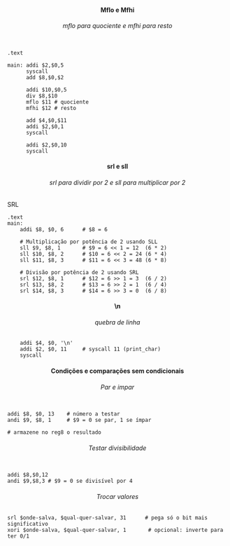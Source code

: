 <div align="center">
<h4>Mflo e Mfhi</h4>
<h6>mflo para quociente e mfhi para resto</h6>
</div>

```assembly

.text

main: addi $2,$0,5
      syscall
      add $8,$0,$2
      
      addi $10,$0,5
      div $8,$10
      mflo $11 # quociente
      mfhi $12 # resto
      
      add $4,$0,$11
      addi $2,$0,1
      syscall
      
      addi $2,$0,10
      syscall

```

<div align="center">
<h4>srl e sll</h4>
<h6>srl para dividir por 2 e sll para multiplicar por 2</h6>
</div>

SRL

```assembly
.text
main:
    addi $8, $0, 6      # $8 = 6

    # Multiplicação por potência de 2 usando SLL
    sll $9, $8, 1       # $9 = 6 << 1 = 12  (6 * 2)
    sll $10, $8, 2      # $10 = 6 << 2 = 24 (6 * 4)
    sll $11, $8, 3      # $11 = 6 << 3 = 48 (6 * 8)

    # Divisão por potência de 2 usando SRL
    srl $12, $8, 1      # $12 = 6 >> 1 = 3  (6 / 2)
    srl $13, $8, 2      # $13 = 6 >> 2 = 1  (6 / 4)
    srl $14, $8, 3      # $14 = 6 >> 3 = 0  (6 / 8)

```




<div align="center">
<h4>\n</h4>
<h6>quebra de linha</h6>
</div>

```assembly
    addi $4, $0, '\n'   
    addi $2, $0, 11     # syscall 11 (print_char)
    syscall
```

<div align="center">
<h4>Condições e comparações sem condicionais</h4><h6>Par e impar</h6>
</div>

```assembly

addi $8, $0, 13    # número a testar
andi $9, $8, 1     # $9 = 0 se par, 1 se ímpar

# armazene no reg8 o resultado
```
<div align="center">
<h6>Testar divisibilidade</h6>
</div>

```assembly

addi $8,$0,12
andi $9,$8,3 # $9 = 0 se divisível por 4
```
<div align="center">
<h6>Trocar valores</h6>
</div>

```assembly
srl $onde-salva, $qual-quer-salvar, 31      # pega só o bit mais significativo
xori $onde-salva, $qual-quer-salvar, 1       # opcional: inverte para ter 0/1
```